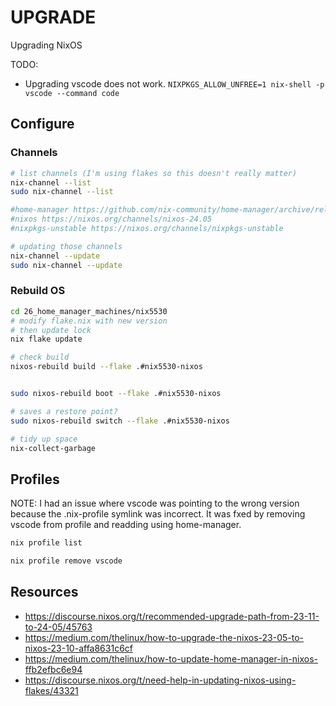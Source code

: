 # UPGRADE

Upgrading NixOS

TODO:

* Upgrading vscode does not work. `NIXPKGS_ALLOW_UNFREE=1 nix-shell -p vscode --command code`

## Configure

### Channels

```sh
# list channels (I'm using flakes so this doesn't really matter)
nix-channel --list
sudo nix-channel --list

#home-manager https://github.com/nix-community/home-manager/archive/release-24.05.tar.gz
#nixos https://nixos.org/channels/nixos-24.05
#nixpkgs-unstable https://nixos.org/channels/nixpkgs-unstable

# updating those channels
nix-channel --update
sudo nix-channel --update
```

### Rebuild OS

```sh
cd 26_home_manager_machines/nix5530
# modify flake.nix with new version
# then update lock
nix flake update  

# check build 
nixos-rebuild build --flake .#nix5530-nixos


sudo nixos-rebuild boot --flake .#nix5530-nixos

# saves a restore point?
sudo nixos-rebuild switch --flake .#nix5530-nixos

# tidy up space
nix-collect-garbage
```

## Profiles

NOTE: I had an issue where vscode was pointing to the wrong version because the .nix-profile symlink was incorrect. It was fxed by removing vscode from profile and readding using home-manager.  

```sh
nix profile list

nix profile remove vscode
```

## Resources

* https://discourse.nixos.org/t/recommended-upgrade-path-from-23-11-to-24-05/45763
* https://medium.com/thelinux/how-to-upgrade-the-nixos-23-05-to-nixos-23-10-affa8631c6cf 
* https://medium.com/thelinux/how-to-update-home-manager-in-nixos-ffb2efbc6e94 
* https://discourse.nixos.org/t/need-help-in-updating-nixos-using-flakes/43321
 